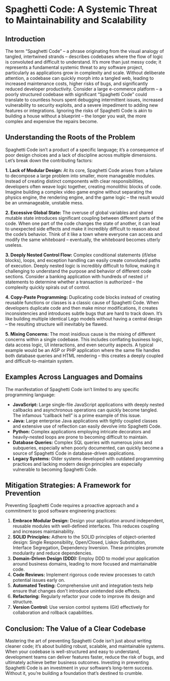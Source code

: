 # Spaghetti Code: A Systemic Threat to Maintainability and Scalability

## Introduction

The term “Spaghetti Code” – a phrase originating from the visual analogy of tangled, intertwined strands – describes codebases where the flow of logic is convoluted and difficult to understand. It’s more than just messy code; it represents a fundamental systemic threat to any software project, particularly as applications grow in complexity and scale. Without deliberate attention, a codebase can quickly morph into a tangled web, leading to increased maintenance costs, higher risks of bugs, and significantly reduced developer productivity. Consider a large e-commerce platform – a poorly structured codebase with significant “Spaghetti Code” could translate to countless hours spent debugging intermittent issues, increased vulnerability to security exploits, and a severe impediment to adding new features or integrations. Ignoring the risks of Spaghetti Code is akin to building a house without a blueprint – the longer you wait, the more complex and expensive the repairs become.

## Understanding the Roots of the Problem

Spaghetti Code isn’t a product of a specific language; it’s a consequence of poor design choices and a lack of discipline across multiple dimensions. Let’s break down the contributing factors:

**1. Lack of Modular Design:** At its core, Spaghetti Code arises from a failure to decompose a large problem into smaller, more manageable modules. Instead of creating distinct components with clear responsibilities, developers often weave logic together, creating monolithic blocks of code. Imagine building a complex video game engine without separating the physics engine, the rendering engine, and the game logic – the result would be an unmanageable, unstable mess.

**2. Excessive Global State:** The overuse of global variables and shared mutable state introduces significant coupling between different parts of the code. When one part of the code changes the state of another, it can lead to unexpected side effects and make it incredibly difficult to reason about the code’s behavior. Think of it like a town where everyone can access and modify the same whiteboard – eventually, the whiteboard becomes utterly useless.

**3. Deeply Nested Control Flow:** Complex conditional statements (if/else blocks), loops, and exception handling can easily create convoluted paths of execution. Deeply nested logic is incredibly difficult to follow, making it challenging to understand the purpose and behavior of different code sections. Consider a banking application with hundreds of nested `if` statements to determine whether a transaction is authorized – the complexity quickly spirals out of control.

**4. Copy-Paste Programming:** Duplicating code blocks instead of creating reusable functions or classes is a classic cause of Spaghetti Code. When developers duplicate code and then make minor modifications, it creates inconsistencies and introduces subtle bugs that are hard to track down. It’s like building multiple identical Lego models without having a central design – the resulting structure will inevitably be flawed.

**5. Mixing Concerns:** The most insidious cause is the mixing of different concerns within a single codebase. This includes conflating business logic, data access logic, UI interactions, and even security aspects. A typical example would be an ASP or PHP application where the same file handles both database queries and HTML rendering – this creates a deeply coupled and difficult-to-maintain system.

## Examples Across Languages and Domains

The manifestation of Spaghetti Code isn’t limited to any specific programming language:

- **JavaScript:** Large single-file JavaScript applications with deeply nested callbacks and asynchronous operations can quickly become tangled. The infamous “callback hell” is a prime example of this issue.
- **Java:** Large enterprise Java applications with tightly coupled classes and extensive use of reflection can easily devolve into Spaghetti Code.
- **Python:** Complex applications employing intricate decorators and heavily-nested loops are prone to becoming difficult to maintain.
- **Database Queries:** Complex SQL queries with numerous joins and subqueries, especially when poorly documented, can quickly become a source of Spaghetti Code in database-driven applications.
- **Legacy Systems:** Older systems developed with outdated programming practices and lacking modern design principles are especially vulnerable to becoming Spaghetti Code.

## Mitigation Strategies: A Framework for Prevention

Preventing Spaghetti Code requires a proactive approach and a commitment to good software engineering practices:

1.  **Embrace Modular Design:** Design your application around independent, reusable modules with well-defined interfaces. This reduces coupling and increases maintainability.
2.  **SOLID Principles:** Adhere to the SOLID principles of object-oriented design: Single Responsibility, Open/Closed, Liskov Substitution, Interface Segregation, Dependency Inversion. These principles promote modularity and reduce dependencies.
3.  **Domain-Driven Design (DDD):** Employ DDD to model your application around business domains, leading to more focused and maintainable code.
4.  **Code Reviews:** Implement rigorous code review processes to catch potential issues early on.
5.  **Automated Testing:** Comprehensive unit and integration tests help ensure that changes don't introduce unintended side effects.
6.  **Refactoring:** Regularly refactor your code to improve its design and structure.
7.  **Version Control:** Use version control systems (Git) effectively for collaboration and rollback capabilities.

## Conclusion: The Value of a Clear Codebase

Mastering the art of preventing Spaghetti Code isn’t just about writing cleaner code; it’s about building robust, scalable, and maintainable systems. When your codebase is well-structured and easy to understand, development teams can deliver features faster, reduce the risk of bugs, and ultimately achieve better business outcomes. Investing in preventing Spaghetti Code is an investment in your software’s long-term success. Without it, you’re building a foundation that’s destined to crumble.

```

```
